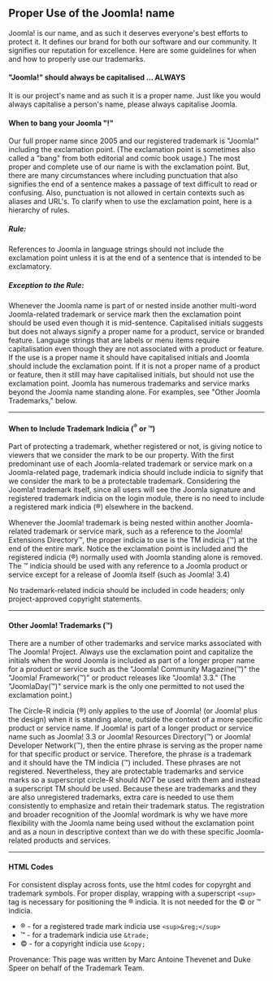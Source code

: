## Proper Use of the Joomla! name
Joomla! is our name, and as such it deserves everyone's best efforts to protect it.  It defines our brand for both our software and our community.  It signifies our reputation for excellence.  Here are some guidelines for when and how to properly use our trademarks.

#### "Joomla!" should always be capitalised ... ALWAYS
It is our project's name and as such it is a proper name.  Just like you would always capitalise a person's name, please always capitalise Joomla.

#### When to bang your Joomla "!"
Our full proper name since 2005 and our registered trademark is "Joomla!" including the exclamation point.  (The exclamation point is sometimes also called a "bang" from both editorial and comic book usage.)  The most proper and complete use of our name is with the exclamation point.  But, there are many circumstances where including punctuation that also signifies the end of a sentence makes a passage of text difficult to read or confusing.  Also, punctuation is not allowed in certain contexts such as aliases and URL's.  To clarify when to use the exclamation point, here is a hierarchy of rules.

##### Rule: 
References to Joomla in language strings should not include the exclamation point unless it is at the end of a sentence that is intended to be exclamatory. 

##### Exception to the Rule:
Whenever the Joomla name is part of or nested inside another multi-word Joomla-related trademark or service mark then the exclamation point should be used even though it is mid-sentence.  Capitalised initials suggests but does not always signify a proper name for a product, service or branded feature.  Language strings that are labels or menu items require capitalisation even though they are not associated with a product or feature.  If the use is a proper name it should have capitalised initials and Joomla should include the exclamation point.  If it is not a proper name of a product or feature, then it still may have capitalised initials, but should not use the exclamation point.  Joomla has numerous trademarks and service marks beyond the Joomla name standing alone.  For examples, see "Other Joomla Trademarks," below.  

---------

#### When to Include Trademark Indicia (<sup>&reg;</sup> or &trade;) 
Part of protecting a trademark, whether registered or not, is giving notice to viewers that we consider the mark to be our property.  With the first predominant use of each Joomla-related trademark or service mark on a Joomla-related page, trademark indicia should include indicia to signify that we consider the mark to be a protectable trademark.  Considering the Joomla! trademark itself, since all users will see the Joomla signature and registered trademark indicia on the login module, there is no need to include a registered mark indicia (&reg;) elsewhere in the backend.   

Whenever the Joomla! trademark is being nested within another Joomla-related trademark or service mark, such as a reference to the Joomla! Extensions Directory&trade;, the proper indicia to use is the TM indicia (&trade;) at the end of the entire mark.  Notice the exclamation point is included and the registered indicia (&reg;) normally used with Joomla standing alone is removed. The &trade; indicia should be used with any reference to a Joomla product or service except for a release of Joomla itself (such as Joomla! 3.4)

No trademark-related indicia should be included in code headers; only project-approved copyright statements.

----------

#### Other Joomla! Trademarks (&trade;)
There are a number of other trademarks and service marks associated with The Joomla! Project.  Always use the exclamation point and capitalize the initials when the word Joomla is included as part of a longer proper name for a product or service such as the "Joomla! Community Magazine(&trade;)" the "Joomla! Framework(&trade;)" or product releases like "Joomla! 3.3."  (The "JoomlaDay(&trade;)" service mark is the only one permitted to not used the exclamation point.)

The Circle-R indicia (&reg;) only applies to the use of Joomla! (or Joomla! plus the design) when it is standing alone, outside the context of a more specific product or service name. If Joomla! is part of a longer product or service name such as Joomla! 3.3 or Joomla! Resources Directory(&trade;) or Joomla! Developer Network(&trade;), then the entire phrase is serving as the proper name for that specific product or service. Therefore, the phrase <em>is</em> a trademark and it should have the TM indicia (&trade;) included. These phrases are not registered.  Nevertheless, they are protectable trademarks and service marks so a superscript circle-R should <em>NOT</em> be used with them and instead a superscript TM should be used.  Because these are trademarks and they are also unregistered trademarks, extra care is needed to use them consistently to emphasize and retain their trademark status. The registration and broader recognition of the Joomla! wordmark is why we have more flexibility with the Joomla name being used without the exclamation point and as a noun in descriptive context than we do with these specific Joomla-related products and services.

--------------

#### HTML Codes
For consistent display across fonts, use the html codes for copyrght and trademark symbols.  For proper display, wrapping with a superscript `<sup>` tag is necessary for positioning the &reg; indicia.  It is not needed for the &copy; or &trade; indicia.

* &reg; - for a registered trade mark indicia use `<sup>&reg;</sup>`
* &trade; - for a trademark indicia use `&trade;`
* &copy; - for a copyright indicia use  `&copy;`

Provenance:  This page was written by Marc Antoine Thevenet and Duke Speer on behalf of the Trademark Team.

